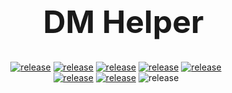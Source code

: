 <div id="user-content-toc">
    <ul align="center" style="list-style: none;">
        <summary>
            <h1 style="font-size: 50px">DM Helper</h1>
        </summary>
    </ul>
</div>
<div align="center">
    <!-- release -->
    <a href="https://react.dev" target="_blank"><img src="https://img.shields.io/badge/-ReactJs-61DAFB?logo=react&logoColor=white&labelColor=black&style=for-the-badge" alt="release"></a>
    <a href="https://npmjs.com" target="_blank"><img src="https://img.shields.io/badge/-Npm-CB3837?logo=npm&logoColor=white&labelColor=black&style=for-the-badge" alt="release"></a>
    <a href="https://mui.com" target="_blank"><img src="https://img.shields.io/badge/-MUI-007FFF?logo=mui&logoColor=white&labelColor=black&style=for-the-badge" alt="release"></a>
    <a href="https://dnd.wizards.com" target="_blank"><img src="https://img.shields.io/badge/-D&D-ED1C24?logo=dungeonsanddragons&logoColor=white&labelColor=black&style=for-the-badge" alt="release"></a>
    <a href="https://nodejs.org/en" target="_blank"><img src="https://img.shields.io/badge/-NodeJs-5FA04E?logo=nodedotjs&logoColor=white&labelColor=black&style=for-the-badge" alt="release"></a>
    <br>
    <a href="https://github.com/Village10/DM-Helper/releases" target="_blank"><img src="https://img.shields.io/github/v/release/Village10/DM-Helper?include_prereleases&labelColor=black&style=for-the-badge" alt="release"></a>
    <a href="https://DM-Helper.duckdns.org:3000" target="_blank"><img src="https://img.shields.io/badge/Website-URL-ED1C24?&labelColor=black&style=for-the-badge" alt="release"></a>
    <img src="https://img.shields.io/github/repo-size/Village10/DM-Helper?include_prereleases&labelColor=black&style=for-the-badge" alt="release">
</div>
